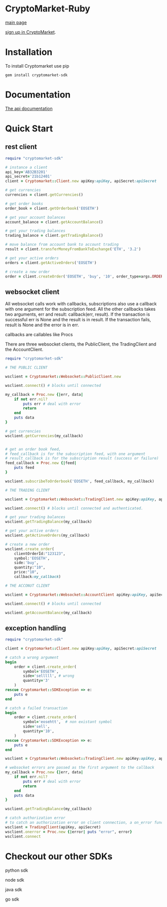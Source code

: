 # CryptoMarket-Ruby
[main page](https://www.cryptomkt.com/)


[sign up in CryptoMarket](https://www.cryptomkt.com/account/register).

# Installation
To install Cryptomarket use pip
```
gem install cryptomarket-sdk
```
# Documentation

[The api documentation](https://api.exchange.cryptomkt.com/)


# Quick Start

## rest client
```ruby
require "cryptomarket-sdk"

# instance a client
api_key='AB32B3201'
api_secret='21b12401'
client = Cryptomarket::Client.new apiKey:apiKey, apiSecret:apiSecret

# get currencies
currencies = client.getCurrencies()

# get order books
order_book = client.getOrderbook('EOSETH')

# get your account balances
account_balance = client.getAccountBalance()

# get your trading balances
trading_balance = client.getTradingBalance()

# move balance from account bank to account trading
result = client.transferMoneyFromBankToExchange('ETH', '3.2')

# get your active orders
orders = client.getActiveOrders('EOSETH')

# create a new order
order = client.createOrder('EOSETH', 'buy', '10', order_type=args.ORDER_TYPE.MARKET)
```

## websocket client

All websocket calls work with callbacks, subscriptions also use a callback with one argument for the subscription feed. All the other callbacks takes two arguments, err and result: callback(err, result). If the transaction is successful err is None and the result is in result. If the transaction fails, result is None and the error is in err.

callbacks are callables like Procs

There are three websocket clients, the PublicClient, the TradingClient and the AccountClient.

```ruby
require "cryptomarket-sdk"

# THE PUBLIC CLIENT

wsclient = Cryptomarket::Websocket::PublicClient.new

wsclient.connect() # blocks until connected

my_callback = Proc.new {|err, data|
    if not err.nil?
        puts err # deal with error
        return
    end
    puts data
}

# get currencies
wsclient.getCurrencies(my_callback)


# get an order book feed, 
# feed_callback is for the subscription feed, with one argument
# result_callback is for the subscription result (success or failure)
feed_callback = Proc.new {|feed|
    puts feed
}

wsclient.subscribeToOrderbook('EOSETH', feed_callback, my_callback)

# THE TRADING CLIENT

wsclient = Cryptomarket::Websocket::TradingClient.new apiKey:apiKey, apiSecret:apiSecret

wsclient.connect() # blocks until connected and authenticated.

# get your trading balances
wsclient.getTradingBalance(my_callback)

# get your active orders
wsclient.getActinveOrders(my_callback)

# create a new order
wsclient.create_order(
    clientOrderId:"123123",
    symbol:'EOSETH', 
    side:'buy', 
    quantity:"10",
    price:"10",
    callback:my_callback)

# THE ACCONUT CLIENT

wsclient = Cryptomarket::Websocket::AccountClient apiKey:apiKey, apiSecret:apiSecret

wsclient.connect() # blocks until connected

wsclient.getAccountBalance(my_callback)
```


## exception handling
```ruby
require "cryptomarket-sdk"

client = Cryptomarket::Client.new apiKey:apiKey, apiSecret:apiSecret

# catch a wrong argument 
begin
    order = client.create_order(
        symbol='EOSETH', 
        side='selllll', # wrong
        quantity='3'
    )
rescue Cryptomarket::SDKException => e:
    puts e
end

# catch a failed transaction
begin
    order = client.create_order(
        symbol='eosehtt',  # non existant symbol
        side='sell',
        quantity='10', 
    )
rescue Cryptomarket::SDKException => e:
    puts e
end

wsclient = Cryptomarket::Websocket::TradingClient.new apiKey:apiKey, apiSecret:apiSecret

# websocket errors are passed as the first argument to the callback
my_callback = Proc.new {|err, data|
    if not err.nil?
        puts err # deal with error
        return
    end
    puts data
}

wsclient.getTradingBalance(my_callback)

# catch authorization error
# to catch an authorization error on client connection, a on_error function must be defined on the client
wsclient = TradingClient(apiKey, apiSecret)
wsclient.onerror = Proc.new {|error| puts "error", error}
wsclient.connect


```
# Checkout our other SDKs
<!-- agregar links -->

python sdk

node sdk

java sdk

go sdk
